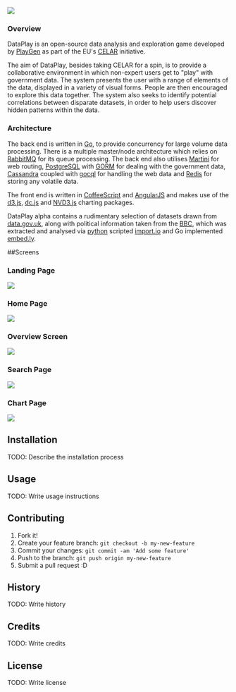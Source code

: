 ![](http://i.imgur.com/esjTHFE.png)

### Overview
DataPlay is an open-source data analysis and exploration game developed by [PlayGen](http://playgen.com/) as part of the EU's [CELAR](http://celarcloud.eu) initiative.

The aim of DataPlay, besides taking CELAR for a spin, is to provide a collaborative environment in which non-expert users get to "play" with government data. The system presents the user with a range of elements of the data, displayed in a variety of visual forms. People are then encouraged to explore this data together. The system also seeks to identify potential correlations between disparate datasets, in order to help users discover hidden patterns within the data.

### Architecture
The back end is written in [Go](http://golang.org/), to provide concurrency for large volume data processing. There is a multiple master/node architecture which relies on [RabbitMQ](http://www.rabbitmq.com/) for its queue processing. The back end also utilises [Martini](https://github.com/go-martini/martini) for web routing, [PostgreSQL](http://www.postgresql.org/) with [GORM](https://github.com/jinzhu/gorm) for dealing with the government data, [Cassandra](http://cassandra.apache.org/) coupled with [gocql](https://github.com/gocql/gocql) for handling the web data and [Redis](http://redis.io/) for storing any volatile data.

The front end is written in [CoffeeScript](http://coffeescript.org/) and [AngularJS](https://angularjs.org/) and makes use of the [d3.js](http://d3js.org/), [dc.js](http://dc-js.github.io/dc.js/) and [NVD3.js](http://nvd3.org/) charting packages.

DataPlay alpha contains a rudimentary selection of datasets drawn from [data.gov.uk](http://data.gov.uk/), along with political information taken from the [BBC](http://www.bbc.co.uk/news/), which was extracted and analysed via [python](https://www.python.org/) scripted [import.io](https://import.io/) and Go implemented [embed.ly](http://embed.ly/).

##Screens
### Landing Page
![](http://i.imgur.com/yJyJ4GC.png)

### Home Page
![](http://i.imgur.com/2vkyTVS.png)

### Overview Screen
![](http://i.imgur.com/N4kCiPG.png)

### Search Page
![](http://i.imgur.com/1ZYsaQb.png)

### Chart Page
![](http://i.imgur.com/cEakHPq.png)

## Installation

TODO: Describe the installation process

## Usage

TODO: Write usage instructions

## Contributing

1. Fork it!
2. Create your feature branch: `git checkout -b my-new-feature`
3. Commit your changes: `git commit -am 'Add some feature'`
4. Push to the branch: `git push origin my-new-feature`
5. Submit a pull request :D

## History

TODO: Write history

## Credits

TODO: Write credits

## License

TODO: Write license